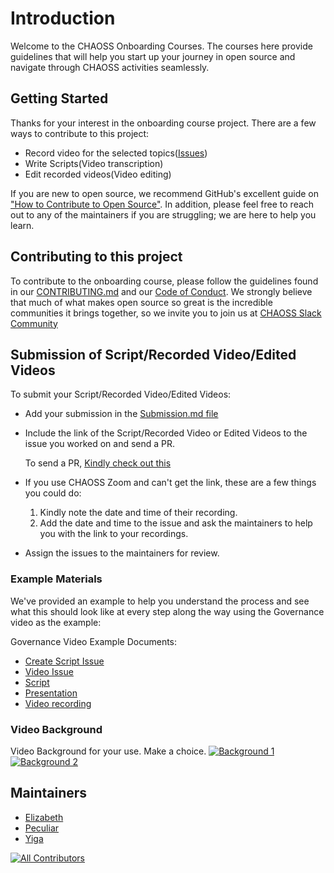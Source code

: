 # Introduction

Welcome to the CHAOSS Onboarding Courses. The courses here provide guidelines that will help you start up your journey in open source and navigate through CHAOSS activities seamlessly.

## Getting Started

Thanks for your interest in the onboarding course project. There are a few ways to contribute to this project:

*   Record video for the selected topics([Issues](https://github.com/chaoss/education/issues))
*   Write Scripts(Video transcription)
*   Edit recorded videos(Video editing)

If you are new to open source, we recommend GitHub's excellent guide on ["How to Contribute to Open Source"](https://kcd.im/pull-request). In addition, please feel free to reach out to any of the maintainers if you are struggling; we are here to help you learn.

## Contributing to this project

To contribute to the onboarding course, please follow the guidelines found in our [CONTRIBUTING.md](https://github.com/chaoss/education/blob/main/Contributing.md) and our [Code of Conduct](https://github.com/chaoss/.github/blob/main/CODE_OF_CONDUCT.md).   We strongly believe that much of what makes open source so great is the incredible communities it brings together, so we invite you to join us at [CHAOSS Slack Community](https://join.slack.com/t/chaoss-workspace/shared_invite/zt-28p56bayt-67TRjdA4yJWQmUd4hCzULg)

## Submission of Script/Recorded Video/Edited Videos

To submit your Script/Recorded Video/Edited Videos:

*   Add your submission in the [Submission.md file](https://github.com/chaoss/education/blob/main/Submission.md)

*   Include the link of the Script/Recorded Video or Edited Videos to the issue you worked on and send a PR.

    To send a PR, [Kindly check out this](https://chaoss.community/kb/dco-setup)

*   If you use CHAOSS Zoom and can't get the link, these are a few things you could do:
    1.  Kindly note the date and time of their recording.
    2.  Add the date and time to the issue and ask the maintainers to help you with the link to your recordings.

*   Assign the issues to the maintainers for review.

### Example Materials

We've provided an example to help you understand the process and see what this should look like at every step along the way using the Governance video as the example:

Governance Video Example Documents:

*   [Create Script Issue](https://github.com/chaoss/education/issues/37)
*   [Video Issue](https://github.com/chaoss/education/issues/50)
*   [Script](https://docs.google.com/document/d/1xl5Mi0YKTF-hr44Wf7TK3Zv5bKARw_eY6PERx2YVr0M/preview)
*   [Presentation](https://docs.google.com/presentation/d/1yRONCzo0hP0xl-K-5ZDmeM_4wX7xHosZcc6dQic1gJ8/preview)
*   [Video recording](https://zoom.us/rec/share/JAzEpdmirE0vHWNKnvvffH-SXwP1oB1tfKmFkx4lkxFnvstgFTXCEEsHvPKBr4-V.WZ4NAVJeVxAkdnGF)


### Video Background

Video Background for your use. Make a choice.
[![Background 1](https://i.postimg.cc/Ss27zKV2/Video-Background.png)](https://postimg.cc/cgW8p0p0)
[![Background 2](https://i.postimg.cc/856Mz0PL/Video-Background-Light.png)](https://postimg.cc/bDqs6Lnv)


## Maintainers

*   [Elizabeth](https://github.com/ElizabethN)
*   [Peculiar](https://github.com/peculiaruc)
*   [Yiga](https://github.com/yigakpoa)

[![All Contributors](https://img.shields.io/badge/all_contributors-9-orange.svg?style=flat-square)](#contributors-)

<!-- ALL-CONTRIBUTORS-BADGE:END -->
